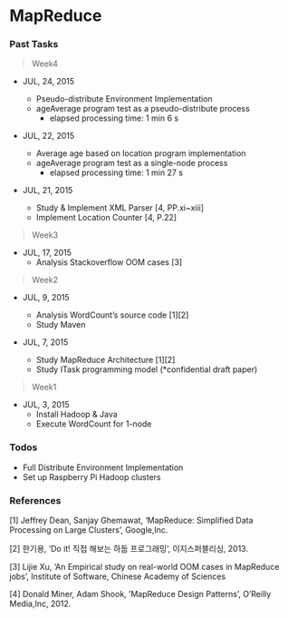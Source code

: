 # MapReduce

### Past Tasks
> Week4
* JUL, 24, 2015
	- Pseudo-distribute Environment Implementation  
	- ageAverage program test as a pseudo-distribute process 
        - elapsed processing time: 1 min 6 s

* JUL, 22, 2015
	- Average age based on location program implementation 
	- ageAverage program test as a single-node process 
        - elapsed processing time: 1 min 27 s


* JUL, 21, 2015
	- Study & Implement XML Parser [4, PP.xi~xiii]
	- Implement Location Counter [4, P.22]


> Week3
* JUL, 17, 2015
	- Analysis Stackoverflow OOM cases [3]

> Week2
* JUL, 9, 2015
	- Analysis WordCount’s source code [1][2]
	- Study Maven 


* JUL, 7, 2015
	- Study MapReduce Architecture [1][2]
	- Study ITask programming model (*confidential draft paper)


> Week1
* JUL, 3, 2015
	- Install Hadoop & Java
	- Execute WordCount for 1-node
 

### Todos
- Full Distribute Environment Implementation
- Set up Raspberry Pi Hadoop clusters


### References
[1] Jeffrey Dean, Sanjay Ghemawat, ‘MapReduce: Simplified Data Processing on Large Clusters’, Google,Inc.

[2] 한기용, ‘Do it! 직접 해보는 하둡 프로그래밍’, 이지스퍼블리싱, 2013.

[3] Lijie Xu, ‘An Empirical study on real-world OOM cases in MapReduce jobs’, Institute of Software, Chinese Academy of Sciences

[4] Donald Miner, Adam Shook, ’MapReduce Design Patterns’, O’Reilly Media,Inc, 2012.

